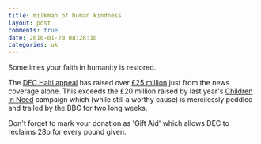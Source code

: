 ```yaml
---
title: milkman of human kindness
layout: post
comments: true
date: 2010-01-20 08:28:10
categories: uk
---
```

Sometimes your faith in humanity is restored.

The [DEC Haiti appeal](http://www.dec.org.uk/donate_now/) has raised over 
[&pound;25 million](http://www.reliefweb.int/rw/rwb.nsf/db900SID/SKEA-7ZUGXX?OpenDocument)
just from the news coverage alone. This exceeds the &pound;20 million
raised by last year's [Children in Need](http://www.bbc.co.uk/pudsey/)
campaign which (while still a worthy cause) is mercilessly peddled and
trailed by the BBC for two long weeks.

Don't forget to mark your donation as 'Gift Aid' which allows DEC to
reclaims 28p for every pound given.
